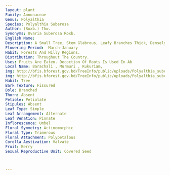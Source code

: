 ```yaml
---
layout: plant
Family: Annonaceae
Genus: Polyalthia
Species: Polyalthia Suberosa
Author: (Roxb.) Thw.
Synonyms: Uvaria Suberosa Roxb.
English Name: 
Description: A Small Tree, Stem Glabrous, Leafy Branches Thick, Densely To Sparsely Pubescent With Age. Leaves Petiolate, Petiole 1-4 Mm Long, Lamina 2-11 Ã— 1.0-3.5 Cm, Narrowly Obovate Or Oblong, Rounded Or Truncate And Strongly Asymmetrical At The Base, Obtuse Or Abruptly Short-acuminate, Glabrous Above Except The Midrib, Sparsely Pubescent Beneath. Inflorescence Usually Arising Half Way In Between Two Leaves, Internodal Or Rarely Leaf-opposed. Flowers Solitary, Yellowish-green, Suffused With Purple. Pedicel 1.2-2.5 Cm Long, With A Bract In The Middle. Bracts 1-3 Mm Long, Triangular, Pubescent Outside. Sepals 1-2 Ã— 1-2 Mm, Triangular, Pubescent. Petals 3-6 Mm Long, Pubescent Outside, Glabrous Within, Outer Petals Elliptic, Acute, Flat And Spreading, Inner Petals Longer Than The Outer Ones, Oblong, Obtuse, Curved, Erect. Stamens 1 Mm Long. Carpels Numerous, Pubescent, Stigma Triangular, Shortly Stipitate. Fruitlets 18, 4-5 Ã— 4-5 Mm, Nearly Spherical, Purple, Pubescent To Glabrous, Long-stipitate, Stalk 6-10 Mm Long, Slender. Seeds 1 Or 2. 
Flowering Period:  March-January
Habit: Forests And Hilly Regions.
Distribution: Throughout The Country.
Uses: Fruits Are Eaten. Decoction Of Roots Is Used In Ab
Local Name: Barachali , Murmuri , Kukuriam, 
img: http://bfis.bforest.gov.bd/TreeInfo/public/uploads/Polyalthia_suberosa.jpg
img: http://bfis.bforest.gov.bd/TreeInfo/public/uploads/Polyalthia_suberosa1.jpg
Habit: Tree
Bark Texture: Fissured
Bole: Branched
Thorn: Absent
Petiole: Petiolate
Stipules: Absent
Leaf Type: Simple
Leaf Arrangement: Alternate
Leaf Venation: Pinnate
Inflorescence: Umbel
Floral Symmetry: Actinomorphic
Floral Type: Trimerous
Floral Attachment: Polypetalous
Corolla Aestivation: Valvate
Fruit: Berry
Sexual Reproductive Unit: Covered Seed



---
```


